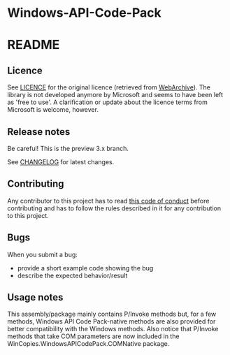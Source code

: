 ﻿Windows-API-Code-Pack
=====================

README
======

Licence
-------

See [LICENCE](https://github.com/pierresprim/Windows-API-Code-Pack/blob/master/LICENCE) for the original licence (retrieved from [WebArchive](http://web.archive.org/web/20130717101016/http://archive.msdn.microsoft.com/WindowsAPICodePack/Project/License.aspx)). The library is not developed anymore by Microsoft and seems to have been left as 'free to use'. A clarification or update about the licence terms from Microsoft is welcome, however.
 
Release notes
-------------

Be careful! This is the preview 3.x branch.

See [CHANGELOG](https://github.com/pierresprim/Windows-API-Code-Pack/blob/master/CHANGELOG) for latest changes.

Contributing
------------

Any contributor to this project has to read [this code of conduct](https://github.com/pierresprim/Windows-API-Code-Pack/blob/master/CODE_OF_CONDUCT.md) before contributing and has to follow the rules described in it for any contribution to this project.

Bugs
----

When you submit a bug:

 - provide a short example code showing the bug
 - describe the expected behavior/result

Usage notes
-----------

This assembly/package mainly contains P/Invoke methods but, for a few methods, Windows API Code Pack-native methods are also provided for better compatibility with the Windows methods. Also notice that P/Invoke methods that take COM parameters are now included in the WinCopies.WindowsAPICodePack.COMNative package.
